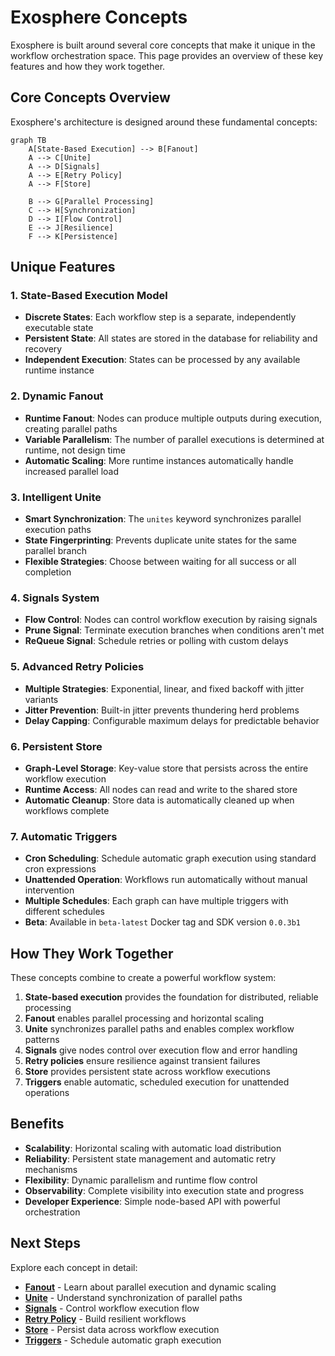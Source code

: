 # Exosphere Concepts

Exosphere is built around several core concepts that make it unique in the workflow orchestration space. This page provides an overview of these key features and how they work together.

## Core Concepts Overview

Exosphere's architecture is designed around these fundamental concepts:

```mermaid
graph TB
    A[State-Based Execution] --> B[Fanout]
    A --> C[Unite]
    A --> D[Signals]
    A --> E[Retry Policy]
    A --> F[Store]
    
    B --> G[Parallel Processing]
    C --> H[Synchronization]
    D --> I[Flow Control]
    E --> J[Resilience]
    F --> K[Persistence]
```

## Unique Features

### 1. **State-Based Execution Model**
- **Discrete States**: Each workflow step is a separate, independently executable state
- **Persistent State**: All states are stored in the database for reliability and recovery
- **Independent Execution**: States can be processed by any available runtime instance

### 2. **Dynamic Fanout**
- **Runtime Fanout**: Nodes can produce multiple outputs during execution, creating parallel paths
- **Variable Parallelism**: The number of parallel executions is determined at runtime, not design time
- **Automatic Scaling**: More runtime instances automatically handle increased parallel load

### 3. **Intelligent Unite**
- **Smart Synchronization**: The `unites` keyword synchronizes parallel execution paths
- **State Fingerprinting**: Prevents duplicate unite states for the same parallel branch
- **Flexible Strategies**: Choose between waiting for all success or all completion

### 4. **Signals System**
- **Flow Control**: Nodes can control workflow execution by raising signals
- **Prune Signal**: Terminate execution branches when conditions aren't met
- **ReQueue Signal**: Schedule retries or polling with custom delays

### 5. **Advanced Retry Policies**
- **Multiple Strategies**: Exponential, linear, and fixed backoff with jitter variants
- **Jitter Prevention**: Built-in jitter prevents thundering herd problems
- **Delay Capping**: Configurable maximum delays for predictable behavior

### 6. **Persistent Store**
- **Graph-Level Storage**: Key-value store that persists across the entire workflow execution
- **Runtime Access**: All nodes can read and write to the shared store
- **Automatic Cleanup**: Store data is automatically cleaned up when workflows complete

### 7. **Automatic Triggers**
- **Cron Scheduling**: Schedule automatic graph execution using standard cron expressions
- **Unattended Operation**: Workflows run automatically without manual intervention
- **Multiple Schedules**: Each graph can have multiple triggers with different schedules
- **Beta**: Available in `beta-latest` Docker tag and SDK version `0.0.3b1`

## How They Work Together

These concepts combine to create a powerful workflow system:

1. **State-based execution** provides the foundation for distributed, reliable processing
2. **Fanout** enables parallel processing and horizontal scaling
3. **Unite** synchronizes parallel paths and enables complex workflow patterns
4. **Signals** give nodes control over execution flow and error handling
5. **Retry policies** ensure resilience against transient failures
6. **Store** provides persistent state across workflow executions
7. **Triggers** enable automatic, scheduled execution for unattended operations

## Benefits

- **Scalability**: Horizontal scaling with automatic load distribution
- **Reliability**: Persistent state management and automatic retry mechanisms
- **Flexibility**: Dynamic parallelism and runtime flow control
- **Observability**: Complete visibility into execution state and progress
- **Developer Experience**: Simple node-based API with powerful orchestration

## Next Steps

Explore each concept in detail:

- **[Fanout](./fanout.md)** - Learn about parallel execution and dynamic scaling
- **[Unite](./unite.md)** - Understand synchronization of parallel paths
- **[Signals](./signals.md)** - Control workflow execution flow
- **[Retry Policy](./retry-policy.md)** - Build resilient workflows
- **[Store](./store.md)** - Persist data across workflow execution
- **[Triggers](./triggers.md)** - Schedule automatic graph execution 
